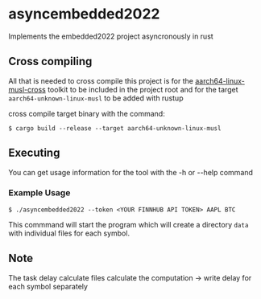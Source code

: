 # asyncembedded2022

Implements the embedded2022 project asyncronously in rust

## Cross compiling

All that is needed to cross compile this project is for the
[aarch64-linux-musl-cross](https://musl.cc/aarch64-linux-musl-cross.tgz)
toolkit to be included in the project root and for the target `aarch64-unknown-linux-musl`
to be added with rustup

cross compile target binary with the command:

`$ cargo build --release --target aarch64-unknown-linux-musl`

## Executing

You can get usage information for the tool with the -h or --help command

### Example Usage

`$ ./asyncembedded2022 --token <YOUR FINNHUB API TOKEN> AAPL BTC`

This commmand will start the program which will create a directory `data` with individual files for each symbol.

## Note

The task delay calculate files calculate the computation -> write delay for each symbol separately
